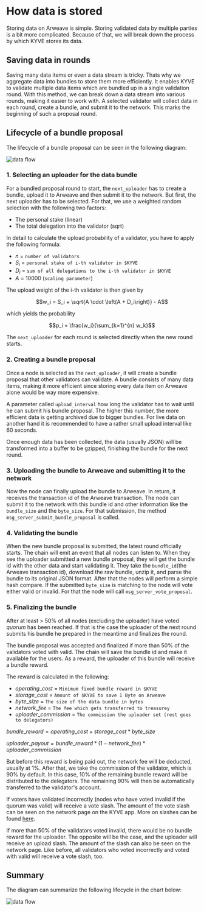 # How data is stored

Storing data on Arweave is simple. Storing validated data by multiple parties is a bit more complicated. Because of
that, we will break down the process by which KYVE stores its data.

## Saving data in rounds

Saving many data items or even a data stream is tricky. Thats why we aggregate data into bundles to store them more
efficiently. It enables KYVE to validate multiple data items which are bundled up in a single validation round. With
this method, we can break down a data stream into various rounds, making it easier to work with. A selected validator
will collect data in each round, create a bundle, and submit it to the network. This marks the beginning of such a
proposal round.

## Lifecycle of a bundle proposal

The lifecycle of a bundle proposal can be seen in the following diagram:

![data flow](/img/data_flow_normal.png)

### 1. Selecting an uploader for the data bundle

For a bundled proposal round to start, the `next_uploader` has to create a bundle, upload it to Arweave and then
submit it to the network. But first, the next uploader has to be selected. For that, we use a weighted random
selection with the following two factors:

- The personal stake (linear)
- The total delegation into the validator (sqrt)

In detail to calculate the upload probability of a validator, you have to apply the following formula:

- $n$ = `number of validators`
- $S_i$ = `personal stake of i-th validator in $KYVE`
- $D_i$ = `sum of all delegations to the i-th validator in $KYVE`
- $A$ = 10000 (`scaling parameter`)

The upload weight of the i-th validator is then given by

$$w_i = S_i + \sqrt{A \cdot \left(A + D_i\right)} - A$$

which yields the probability

$$p_i = \frac{w_i}{\sum_{k=1}^{n} w_k}$$

The `next_uploader` for each round is selected directly when the new round starts.

### 2. Creating a bundle proposal

Once a node is selected as the `next_uploader`, it will create a bundle proposal that other validators can validate. A
bundle consists of many data items, making it more efficient since storing every data item on Arweave alone would be way
more expensive.

A parameter called `upload_interval` how long the validator has to wait until he can submit his bundle proposal. The
higher this number, the more efficient data is getting archived due to bigger bundles. For live data on another hand it
is recommended to have a rather small upload interval like 60 seconds.

Once enough data has been collected, the data (usually JSON) will be transformed into a buffer to be gzipped, finishing
the bundle for the next round.

### 3. Uploading the bundle to Arweave and submitting it to the network

Now the node can finally upload the bundle to Arweave. In return, it receives the transaction id of the Arweave
transaction.
The node can submit it to the network with this bundle id and other information like the `bundle_size` and
the `byte_size`. For that submission, the method `msg_server_submit_bundle_proposal` is called.

### 4. Validating the bundle

When the new bundle proposal is submitted, the latest round officially starts. The chain will emit an event that all
nodes can listen to. When they see the uploader submitted a new bundle proposal, they will get the bundle id with the
other data and start validating it. They take the `bundle_id`(the Arweave transaction id), download the raw bundle,
unzip it, and parse the bundle to its original JSON format. After that the nodes will perform a simple hash compare. If
the submitted `byte_size` is matching to the node will vote either valid or invalid. For that the node will
call `msg_server_vote_proposal`.

### 5. Finalizing the bundle

After at least > 50% of all nodes (excluding the uploader) have voted _quorum_ has been reached. If that is the case the
uploader of the next round submits his bundle he prepared in the meantime and finalizes the round.

The bundle proposal was accepted and finalized if more than 50% of the validators voted with valid. The chain will save
the bundle id and make it available for the users. As a reward, the uploader of this bundle will receive a bundle
reward.

The reward is calculated in the following:

- $operating\_cost$ = `Minimum fixed bundle reward in $KYVE`
- $storage\_cost$ = `Amount of $KYVE to save 1 Byte on Arweave`
- $byte\_size$ = `The size of the data bundle in bytes`
- $network\_fee$ = `The fee which gets transferred to treasurey`
- $uploader\_commission$ = `The commission the uploader set (rest goes to delegators)`

$bundle\_reward = operating\_cost + storage\_cost * byte\_size$

$uploader\_payout = bundle\_reward * (1 - network\_fee) * uploader\_commission$

But before this reward is being paid out, the network fee will be deducted, usually at 1%. After that, we take the
commission of the validator, which is 90% by default. In this case, 10% of the remaining bundle reward will be
distributed to the delegators. The remaining 90% will then be automatically transferred to the validator's account.

If voters have validated incorrectly (nodes who have voted invalid if the quorum was valid) will receive a vote slash.
The amount of the vote slash can be seen on the network page on the KYVE app. More on slashes can be
found [here](/token_holders/staking_delegation.md#slashing).

If more than 50% of the validators voted invalid, there would be no bundle reward for the uploader. The opposite will be
the case, and the uploader will receive an upload slash. The amount of the slash can also be seen on the network page.
Like before,
all validators who voted incorrectly and voted with valid will receive a vote slash, too.

## Summary

The diagram can summarize the following lifecycle in the chart below:

![data flow](/img/data_flow.png)
